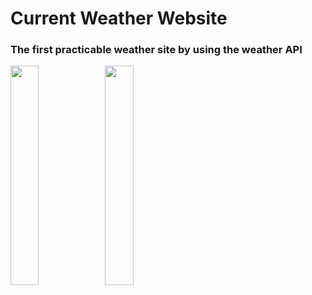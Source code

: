 # Current Weather Website
### The first practicable weather site by using the weather API
<img src="https://www.fstyle67.com/Fstyle67/m14_img/01.png" height="30%"><img src="https://www.fstyle67.com/Fstyle67/m14_img/02.png" height="30%">
